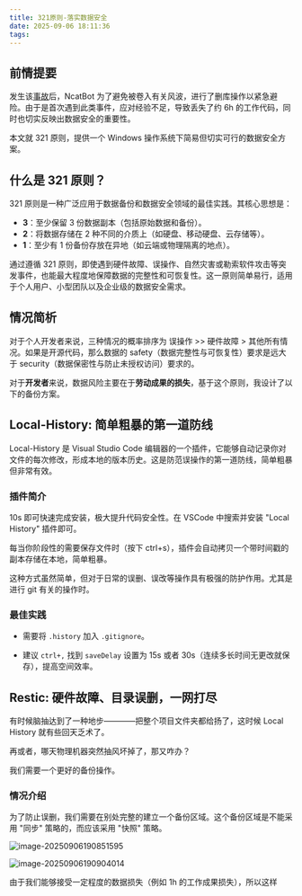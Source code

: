 ```yaml
---
title: 321原则-落实数据安全
date: 2025-09-06 18:11:36
tags:
---
```


## 前情提要

发生该[事故](https://huanyp.cn/2025/09/06/%E6%8A%80%E6%9C%AF/%E5%BC%80%E6%BA%90/NcatBot%20%E7%B3%BB%E5%88%97%E8%BD%AF%E4%BB%B6%E9%87%8D%E5%A4%A7%E5%AE%89%E5%85%A8%E4%BA%8B%E6%95%85%E5%9B%9E%E9%A1%BE/)后，NcatBot 为了避免被卷入有关风波，进行了删库操作以紧急避险。由于是首次遇到此类事件，应对经验不足，导致丢失了约 6h 的工作代码，同时也切实反映出数据安全的重要性。

本文就 321 原则，提供一个 Windows 操作系统下简易但切实可行的数据安全方案。

## 什么是 321 原则？

321 原则是一种广泛应用于数据备份和数据安全领域的最佳实践。其核心思想是：

- **3**：至少保留 3 份数据副本（包括原始数据和备份）。
- **2**：将数据存储在 2 种不同的介质上（如硬盘、移动硬盘、云存储等）。
- **1**：至少有 1 份备份存放在异地（如云端或物理隔离的地点）。

通过遵循 321 原则，即使遇到硬件故障、误操作、自然灾害或勒索软件攻击等突发事件，也能最大程度地保障数据的完整性和可恢复性。这一原则简单易行，适用于个人用户、小型团队以及企业级的数据安全需求。

## 情况简析

对于个人开发者来说，三种情况的概率排序为 误操作 >> 硬件故障 > 其他所有情况。如果是开源代码，那么数据的 safety（数据完整性与可恢复性）要求是远大于 security（数据保密性与防止未授权访问）要求的。

对于**开发者**来说，数据风险主要在于**劳动成果的损失**，基于这个原则，我设计了以下的备份方案。

## Local-History: 简单粗暴的第一道防线

Local-History 是 Visual Studio Code 编辑器的一个插件，它能够自动记录你对文件的每次修改，形成本地的版本历史。这是防范误操作的第一道防线，简单粗暴但非常有效。

### 插件简介

10s 即可快速完成安装，极大提升代码安全性。在 VSCode 中搜索并安装 "Local History" 插件即可。

每当你阶段性的需要保存文件时（按下 ctrl+s），插件会自动拷贝一个带时间戳的副本存储在本地，简单粗暴。

这种方式虽然简单，但对于日常的误删、误改等操作具有极强的防护作用。尤其是进行 git 有关的操作时。

### 最佳实践

- 需要将 `.history` 加入 `.gitignore`。

- 建议 `ctrl+,` 找到 `saveDelay` 设置为 15s 或者 30s（连续多长时间无更改就保存），提高空间效率。


## Restic: 硬件故障、目录误删，一网打尽

有时候脑抽达到了一种地步————把整个项目文件夹都给扬了，这时候 Local History 就有些回天乏术了。

再或者，哪天物理机器突然抽风坏掉了，那又咋办？

我们需要一个更好的备份操作。

### 情况介绍

为了防止误删，我们需要在别处完整的建立一个备份区域。这个备份区域是不能采用 "同步" 策略的，而应该采用 "快照" 策略。

![image-20250906190851595](https://ghfast.top/https://raw.githubusercontent.com/huan-yp/image_space/master/images/image-20250906190851595.png)

![image-20250906190904014](https://ghfast.tophttps://raw.githubusercontent.com/huan-yp/image_space/master/images/image-20250906190904014.png)

由于我们能够接受一定程度的数据损失（例如 1h 的工作成果损失），所以这样


<!-- ## 该方案的不足 -->

